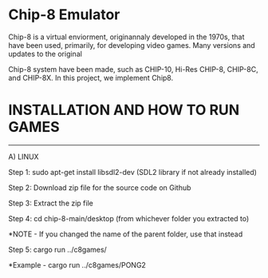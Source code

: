 # Chip-8 Emulator
Chip-8 is a virtual enviorment, originannaly developed in the 1970s, that have been used, primarily, for developing video games. Many versions and updates to the original
 
Chip-8 system have been made, such as CHIP-10, Hi-Res CHIP-8, CHIP-8C, and CHIP-8X. In this project, we implement Chip8.

# INSTALLATION AND HOW TO RUN GAMES
----------------------------------
A) LINUX

Step 1: sudo apt-get install libsdl2-dev (SDL2 library if not already installed)

Step 2: Download zip file for the source code on Github

Step 3: Extract the zip file

Step 4: cd chip-8-main/desktop (from whichever folder you extracted to)

*NOTE - If you changed the name of the parent folder, use that instead

Step 5: cargo run ../c8games/<name-of-game>

*Example - cargo run ../c8games/PONG2




